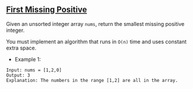 ## [First Missing Positive](https://leetcode.com/problems/first-missing-positive/)

Given an unsorted integer array `nums`, return the smallest missing positive integer.

You must implement an algorithm that runs in `O(n)` time and uses constant extra space.



- Example 1:
```
Input: nums = [1,2,0]
Output: 3
Explanation: The numbers in the range [1,2] are all in the array.
```